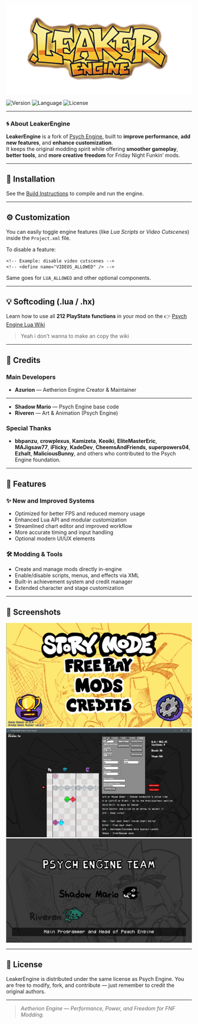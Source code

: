 ![LeakerEngine](docs/img/LeakerEngineLogo.png)

![Version](https://img.shields.io/badge/version-0.2.5-brightgreen)
![Language](https://img.shields.io/badge/made%20with-Haxe-orange)
![License](https://img.shields.io/github/license/azur-fnf/LeakerEngine)

---

### 🌀 About LeakerEngine

**LeakerEngine** is a fork of [Psych Engine](https://github.com/ShadowMario/FNF-PsychEngine), built to **improve performance**, **add new features**, and **enhance customization**.  
It keeps the original modding spirit while offering **smoother gameplay**, **better tools**, and **more creative freedom** for Friday Night Funkin’ mods.


---

## 🧩 Installation

See the [Build Instructions](docs/BUILDING.md) to compile and run the engine.

---

## ⚙️ Customization

You can easily toggle engine features (like *Lua Scripts* or *Video Cutscenes*) inside the `Project.xml` file.

To disable a feature:
```
<!-- Example: disable video cutscenes -->
<!-- <define name="VIDEOS_ALLOWED" /> -->
```

Same goes for `LUA_ALLOWED` and other optional components.

---

## 💡 Softcoding (.lua / .hx)

Learn how to use all **212 PlayState functions** in your mod on the
👉 [Psych Engine Lua Wiki](https://shadowmario.github.io/psychengine.lua) 
> Yeah i don't wanna to make an copy the wiki

---

## 👥 Credits

### Main Developers

* **Azurion** — Aetherion Engine Creator & Maintainer

---
* **Shadow Mario** — Psych Engine base code
* **Riveren** — Art & Animation (Psych Engine)

### Special Thanks

* **bbpanzu**, **crowplexus**, **Kamizeta**, **Keoiki**, **EliteMasterEric**, **MAJigsaw77**, **iFlicky**, **KadeDev**, **CheemsAndFriends**, **superpowers04**, **Ezhalt**, **MaliciousBunny**, and others who contributed to the Psych Engine foundation.

---

## 🚀 Features

### ✨ New and Improved Systems

* Optimized for better FPS and reduced memory usage
* Enhanced Lua API and modular customization
* Streamlined chart editor and improved workflow
* More accurate timing and input handling
* Optional modern UI/UX elements

### 🛠️ Modding & Tools

* Create and manage mods directly in-engine
* Enable/disable scripts, menus, and effects via XML
* Built-in achievement system and credit manager
* Extended character and stage customization

---

## 📸 Screenshots

![Main Menu](docs/img/MainMenu.png)
![Chart Editor](docs/img/chart.png)
![Credits Menu](docs/img/credits.png)

---

## 📜 License

LeakerEngine is distributed under the same license as Psych Engine.
You are free to modify, fork, and contribute — just remember to credit the original authors.

---

> *Aetherion Engine — Performance, Power, and Freedom for FNF Modding.*
